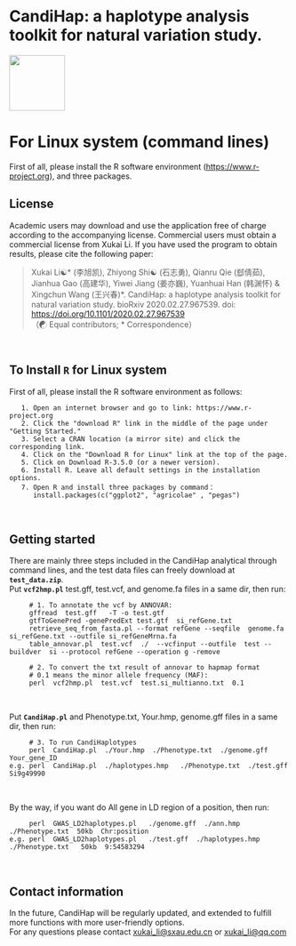 # CandiHap: a haplotype analysis toolkit for natural variation study.

<img src="https://github.com/xukaili/CandiHap/blob/master/Figures/logo_mac.gif" width="100" height="100">

# For Linux system (command lines)
First of all, please install the R software environment (https://www.r-project.org), and three packages.</br>

## License
Academic users may download and use the application free of charge according to the accompanying license. Commercial users must obtain a commercial license from Xukai Li. If you have used the program to obtain results, please cite the following paper:</br>

> Xukai Li☯* (李旭凯), Zhiyong Shi☯ (石志勇), Qianru Qie (郄倩茹), Jianhua Gao (高建华), Yiwei Jiang (姜亦巍), Yuanhuai Han (韩渊怀) & Xingchun Wang (王兴春)*. CandiHap: a haplotype analysis toolkit for natural variation study. bioRxiv 2020.02.27.967539. doi: https://doi.org/10.1101/2020.02.27.967539</br>
> （☯ Equal contributors; * Correspondence）</br>
</br>

## To Install __`R`__ for Linux system
First of all, please install the R software environment as follows:</br>
```
   1. Open an internet browser and go to link: https://www.r-project.org
   2. Click the "download R" link in the middle of the page under "Getting Started."
   3. Select a CRAN location (a mirror site) and click the corresponding link.
   4. Click on the "Download R for Linux" link at the top of the page.
   5. Click on Download R-3.5.0 (or a newer version).
   6. Install R. Leave all default settings in the installation options.
   7. Open R and install three packages by command： 
      install.packages(c("ggplot2", "agricolae" , "pegas")
```
</br>

## Getting started
There are mainly three steps included in the CandiHap analytical through command lines, and the test data files can freely download at __`test_data.zip`__.</br>
Put __`vcf2hmp.pl`__  test.gff, test.vcf, and genome.fa files in a same dir, then run:</br>
```
     # 1. To annotate the vcf by ANNOVAR: 
     gffread  test.gff   -T -o test.gtf
     gtfToGenePred -genePredExt test.gtf  si_refGene.txt
     retrieve_seq_from_fasta.pl --format refGene --seqfile  genome.fa  si_refGene.txt --outfile si_refGeneMrna.fa
     table_annovar.pl  test.vcf  ./  --vcfinput --outfile  test --buildver  si --protocol refGene --operation g -remove

     # 2. To convert the txt result of annovar to hapmap format
     # 0.1 means the minor allele frequency (MAF): 
     perl  vcf2hmp.pl  test.vcf  test.si_multianno.txt  0.1
```
</br>

Put __`CandiHap.pl`__ and Phenotype.txt, Your.hmp, genome.gff files in a same dir, then run:</br>
```
     # 3. To run CandiHaplotypes
     perl  CandiHap.pl  ./Your.hmp  ./Phenotype.txt  ./genome.gff  Your_gene_ID
e.g. perl  CandiHap.pl  ./haplotypes.hmp   ./Phenotype.txt  ./test.gff  Si9g49990
```
</br>

By the way, if you want do All gene in LD region of a position, then run:</br>
```
     perl  GWAS_LD2haplotypes.pl   ./genome.gff  ./ann.hmp  ./Phenotype.txt  50kb  Chr:position
e.g. perl  GWAS_LD2haplotypes.pl   ./test.gff  ./haplotypes.hmp   ./Phenotype.txt   50kb  9:54583294
```
</br>

## Contact information
In the future, CandiHap will be regularly updated, and extended to fulfill more functions with more user-friendly options.</br>
For any questions please contact xukai_li@sxau.edu.cn or xukai_li@qq.com </br>
